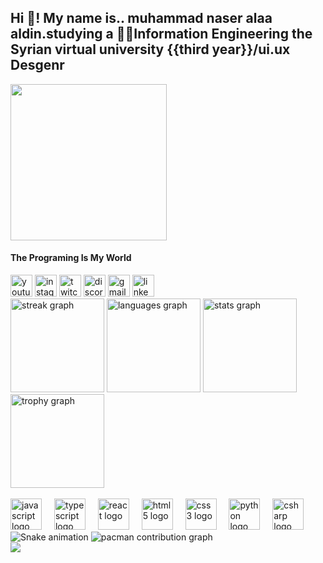<h2 alig="left">Hi 👋! My name is.. muhammad naser alaa aldin.studying a 👨‍💻Information Engineering the Syrian virtual university {{third year}}/ui.ux Desgenr</h2>



<div alig="center">
  <img height="250" src="https://media3.giphy.com/media/v1.Y2lkPTc5MGI3NjExaGhtMDljNGMwdXd2Zm15Ym00Zndza29oYXp1d2Yyam1iYW1nYnRmcyZlcD12MV9pbnRlcm5hbF9naWZfYnlfaWQmY3Q9Zw/EfcdFGyeLvwWA9WPhY/giphy.gif"  />
</div>




<h4 alig="center">The Programing Is My  World</h4>



<div alig="center">
  <img src="https://img.shields.io/static/v1?message=Youtube&logo=youtube&label=&color=FF0000&logoColor=white&labelColor=&style=for-the-badge" height="35" alt="youtube logo"  />
  <img src="https://img.shields.io/static/v1?message=Instagram&logo=instagram&label=&color=E4405F&logoColor=white&labelColor=&style=for-the-badge" height="35" alt="instagram logo"  />
  <img src="https://img.shields.io/static/v1?message=Twitch&logo=twitch&label=&color=9146FF&logoColor=white&labelColor=&style=for-the-badge" height="35" alt="twitch logo"  />
  <img src="https://img.shields.io/static/v1?message=Discord&logo=discord&label=&color=7289DA&logoColor=white&labelColor=&style=for-the-badge" height="35" alt="discord logo"  />
  <img src="https://img.shields.io/static/v1?message=Gmail&logo=gmail&label=&color=D14836&logoColor=white&labelColor=&style=for-the-badge" height="35" alt="gmail logo"  />
  <img src="https://img.shields.io/static/v1?message=LinkedIn&logo=linkedin&label=&color=0077B5&logoColor=white&labelColor=&style=for-the-badge" height="35" alt="linkedin logo"  />
</div>



<div alig="center">
  <img src="https://streak-stats.demolab.com?user=AlNaserr&locale=en&mode=daily&theme=dracula&hide_border=false&border_radius=5" height="150" alt="streak graph"  />
  <img src="https://github-readme-stats.vercel.app/api/top-langs?username=AlNaserr&locale=en&hide_title=true&layout=compact&card_width=320&langs_count=7&theme=gruvbox&hide_border=true" height="150" alt="languages graph"  />
  <img src="https://github-readme-stats.vercel.app/api?username=AlNaserr&hide_title=false&hide_rank=false&show_icons=true&include_all_commits=true&count_private=true&disable_animations=false&theme=dracula&locale=en&hide_border=false" height="150" alt="stats graph"  />
  <img src="https://github-profile-trophy.vercel.app?username=AlNaserr&" height="150" alt="trophy graph"  />
</div>


<br clear="both">

<div alig="center">
  <img src="https://cdn.jsdelivr.net/gh/devicons/devicon/icons/javascript/javascript-original.svg" height="50" alt="javascript logo"  />
  <img width="12" />
  <img src="https://cdn.jsdelivr.net/gh/devicons/devicon/icons/typescript/typescript-original.svg" height="50" alt="typescript logo"  />
  <img width="12" />
  <img src="https://cdn.jsdelivr.net/gh/devicons/devicon/icons/react/react-original.svg" height="50" alt="react logo"  />
  <img width="12" />
  <img src="https://cdn.jsdelivr.net/gh/devicons/devicon/icons/html5/html5-original.svg" height="50" alt="html5 logo"  />
  <img width="12" />
  <img src="https://cdn.jsdelivr.net/gh/devicons/devicon/icons/css3/css3-original.svg" height="50" alt="css3 logo"  />
  <img width="12" />
  <img src="https://cdn.jsdelivr.net/gh/devicons/devicon/icons/python/python-original.svg" height="50" alt="python logo"  />
  <img width="12" />
  <img src="https://cdn.jsdelivr.net/gh/devicons/devicon/icons/csharp/csharp-original.svg" height="50" alt="csharp logo"  />
</div>


<img src="https://raw.githubusercontent.com/AlNaserr/AlNaserr/output/snake.svg" alt="Snake animation" />


<picture>
  <source media="(prefers-color-scheme: dark)" srcset="https://raw.githubusercontent.com/AlNaserr/AlNaserr/output/pacman-contribution-graph-dark.svg">
  <source media="(prefers-color-scheme: light)" srcset="https://raw.githubusercontent.com/AlNaserr/AlNaserr/output/pacman-contribution-graph.svg">
  <img alt="pacman contribution graph" src="https://raw.githubusercontent.com/AlNaserr/AlNaserr/output/pacman-contribution-graph.svg">
</picture>

<div alig="center">
  <img src="https://profile-counter.glitch.me/AlNaserr/count.svg?"  />
</div>

